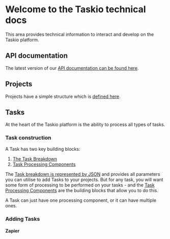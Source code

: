 # Welcome to the Taskio technical docs

This area provides technical information to interact and develop on the Taskio platform.

## API documentation

The latest version of our [API documentation can be found here](https://api.task.io/docs).

## Projects

Projects have a simple structure which is [defined here](/developer/project.md).

## Tasks

At the heart of the Taskio platform is the ability to process all types of tasks. 

### Task construction

A Task has two key building blocks:

1. [The Task Breakdown](/developer/task.md)
2. [Task Processing Components](/developer/components.md)

The [Task breakdown is represented by JSON](/developer/task.md) and provides all parameters you can utilise to add Tasks to your projects. But for any task, you will want some form of processing to be performed on your tasks - and the [Task Processing Components](/developer/components.md) are the building blocks that allow you to do this.

A Task can just have one processing component, or it can have multiple ones.

### Adding Tasks

#### Zapier

